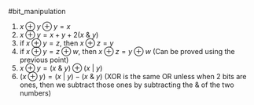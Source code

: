 #bit_manipulation
1. $x ⊕ y ⊕ y = x$
2. $x ⊕ y = x + y + 2(x\ \&\ y)$
3. if $x ⊕ y = z$, then $x ⊕ z = y$ 
4. if $x ⊕ y = z ⊕ w$, then $x ⊕ z = y ⊕ w$ (Can be proved using the previous point)
5. $x ⊕ y = (x\ \& \ y) ⊕ (x\ |\ y)$
6. $(x ⊕ y) = (x\ |\ y) - (x\ \&\ y)$ (XOR is the same OR unless when 2 bits are ones, then we subtract those ones by subtracting the & of the two numbers)
